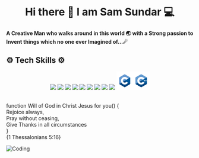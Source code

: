 <h1 align=center> Hi there 👋 I am Sam Sundar 💻 </h1>

#### A Creative Man who walks around in this world 🌏 with a Strong passion to Invent things which no one ever Imagined of...☄

## ⚙ Tech Skills ⚙
<div align = center>
<span><img src="https://www.vectorlogo.zone/logos/w3_html5/w3_html5-icon.svg" height = "50" />
<img src="https://www.vectorlogo.zone/logos/w3_css/w3_css-icon.svg" height = "50" />
<img src="https://www.vectorlogo.zone/logos/javascript/javascript-icon.svg" height = "50" />
<img src="https://www.vectorlogo.zone/logos/reactjs/reactjs-ar21.svg" height = "50" />
<img src="https://www.vectorlogo.zone/logos/python/python-horizontal.svg" height = "50" />
<img src="https://www.vectorlogo.zone/logos/getbootstrap/getbootstrap-icon.svg" height = "50" />
<img src="https://www.vectorlogo.zone/logos/github/github-icon.svg" height = "50" />
<img src="https://www.vectorlogo.zone/logos/jquery/jquery-icon.svg" height = "50" />
<img src="https://www.vectorlogo.zone/logos/java/java-horizontal.svg" height = "50" />
<img src="https://github.com/SamSundar506/SamSundar506/blob/main/C_C_featuredimage-removebg-preview.png" height = "50" /></span></div></br>

<div >

  function Will of God in Christ Jesus for you() {</br>
      Rejoice always,</br>
      Pray without ceasing,</br>
      Give Thanks in all circumstances</br>
    }</br>
 {1 Thessalonians 5:16}

</div>

![Coding](https://cdn.pixabay.com/photo/2016/03/23/14/55/matrix-1274888_960_720.png)

<!--
**SamSundar506/SamSundar506** is a ✨ _special_ ✨ repository because its `README.md` (this file) appears on your GitHub profile.

Here are some ideas to get you started:

- 🔭 I’m currently working on ...
- 🌱 I’m currently learning ...
- 👯 I’m looking to collaborate on ...
- 🤔 I’m looking for help with ...
- 💬 Ask me about ...
- 📫 How to reach me: ...
- 😄 Pronouns: ...
- ⚡ Fun fact: ...
-->
